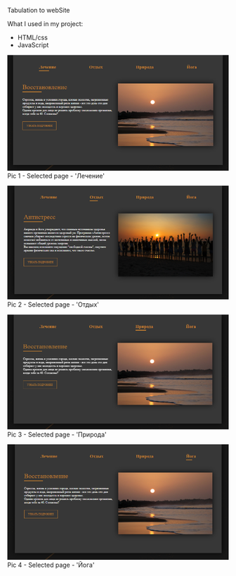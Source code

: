 Tabulation to webSite

What I used in my project:
- HTML/css
- JavaScript

![alt text](./pic/1.png)
Pic 1 - Selected page - 'Лечение'

![alt text](./pic/2.png)
Pic 2 - Selected page - 'Отдых'

![alt text](./pic/3.png)
Pic 3 - Selected page - 'Природа'

![alt text](./pic/4.png)
Pic 4 - Selected page - 'Йога'